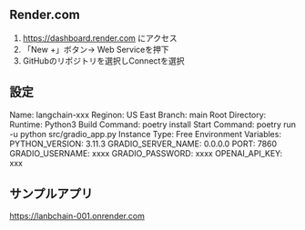 ## Render.com

1. https://dashboard.render.com にアクセス
2. 「New +」ボタン→ Web Serviceを押下
3. GitHubのリポジトリを選択しConnectを選択 

## 設定

Name: langchain-xxx
Reginon: US East
Branch: main
Root Directory:
Runtime: Python3
Build Command: poetry install
Start Command: poetry run -u python src/gradio_app.py
Instance Type: Free
Environment Variables:
	PYTHON_VERSION: 3.11.3
	GRADIO_SERVER_NAME: 0.0.0.0 
	PORT: 7860 
	GRADIO_USERNAME: xxxx 
	GRADIO_PASSWORD: xxxx 
	OPENAI_API_KEY: xxx

## サンプルアプリ

https://lanbchain-001.onrender.com
